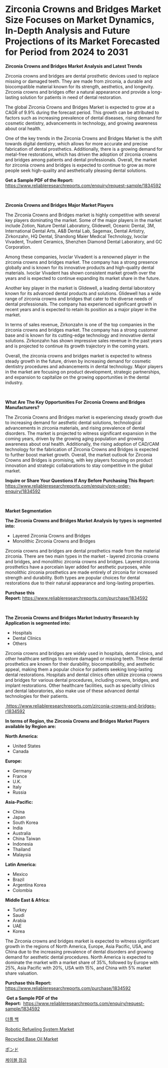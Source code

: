 <p><h1>Zirconia Crowns and Bridges Market Size Focuses on Market Dynamics, In-Depth Analysis and Future Projections of its Market Forecasted for Period from 2024 to 2031</h1></p><p><strong>Zirconia Crowns and Bridges Market Analysis and Latest Trends</strong></p>
<p><p>Zirconia crowns and bridges are dental prosthetic devices used to replace missing or damaged teeth. They are made from zirconia, a durable and biocompatible material known for its strength, aesthetics, and longevity. Zirconia crowns and bridges offer a natural appearance and provide a long-lasting solution for patients in need of dental restoration.</p><p>The global Zirconia Crowns and Bridges Market is expected to grow at a CAGR of 9.9% during the forecast period. This growth can be attributed to factors such as increasing prevalence of dental diseases, rising demand for cosmetic dentistry, advancements in technology, and growing awareness about oral health. </p><p>One of the key trends in the Zirconia Crowns and Bridges Market is the shift towards digital dentistry, which allows for more accurate and precise fabrication of dental prosthetics. Additionally, there is a growing demand for metal-free restorations, which has driven the adoption of zirconia crowns and bridges among patients and dental professionals. Overall, the market for zirconia crowns and bridges is expected to continue to grow as more people seek high-quality and aesthetically pleasing dental solutions.</p></p>
<p><strong>Get a Sample PDF of the Report:&nbsp;</strong> <a href="https://www.reliableresearchreports.com/enquiry/request-sample/1834592">https://www.reliableresearchreports.com/enquiry/request-sample/1834592</a></p>
<p>&nbsp;</p>
<p><strong>Zirconia Crowns and Bridges Major Market Players</strong></p>
<p><p>The Zirconia Crowns and Bridges market is highly competitive with several key players dominating the market. Some of the major players in the market include Zotion, Nature Dental Laboratory, Glidewell, Oceanic Dental, 3M, International Dental Arts, A&B Dental Lab, Sagemax, Dental Artistry, Zirkonzahn, HQ Dental, Shandong Maier Medical Technology, Ivoclar Vivadent, Trudent Ceramics, Shenzhen Diamond Dental Laboratory, and GC Corporation.</p><p>Among these companies, Ivoclar Vivadent is a renowned player in the zirconia crowns and bridges market. The company has a strong presence globally and is known for its innovative products and high-quality dental materials. Ivoclar Vivadent has shown consistent market growth over the years and is expected to continue expanding its market share in the future.</p><p>Another key player in the market is Glidewell, a leading dental laboratory known for its advanced dental products and solutions. Glidewell has a wide range of zirconia crowns and bridges that cater to the diverse needs of dental professionals. The company has experienced significant growth in recent years and is expected to retain its position as a major player in the market.</p><p>In terms of sales revenue, Zirkonzahn is one of the top companies in the zirconia crowns and bridges market. The company has a strong customer base and is known for its cutting-edge technology and innovative dental solutions. Zirkonzahn has shown impressive sales revenue in the past years and is projected to continue its growth trajectory in the coming years.</p><p>Overall, the zirconia crowns and bridges market is expected to witness steady growth in the future, driven by increasing demand for cosmetic dentistry procedures and advancements in dental technology. Major players in the market are focusing on product development, strategic partnerships, and expansion to capitalize on the growing opportunities in the dental industry.</p></p>
<p>&nbsp;</p>
<p><strong>What Are The Key Opportunities For Zirconia Crowns and Bridges Manufacturers?</strong></p>
<p><p>The Zirconia Crowns and Bridges market is experiencing steady growth due to increasing demand for aesthetic dental solutions, technological advancements in zirconia materials, and rising prevalence of dental disorders. The market is projected to witness significant expansion in the coming years, driven by the growing aging population and growing awareness about oral health. Additionally, the rising adoption of CAD/CAM technology for the fabrication of Zirconia Crowns and Bridges is expected to further boost market growth. Overall, the market outlook for Zirconia Crowns and Bridges is promising, with key players focusing on product innovation and strategic collaborations to stay competitive in the global market.</p></p>
<p><strong>Inquire or Share Your Questions If Any Before Purchasing This Report:</strong> <a href="https://www.reliableresearchreports.com/enquiry/pre-order-enquiry/1834592">https://www.reliableresearchreports.com/enquiry/pre-order-enquiry/1834592</a></p>
<p>&nbsp;</p>
<p><strong>Market Segmentation</strong></p>
<p><strong>The Zirconia Crowns and Bridges Market Analysis by types is segmented into:</strong></p>
<p><ul><li>Layered Zirconia Crowns and Bridges</li><li>Monolithic Zirconia Crowns and Bridges</li></ul></p>
<p><p>Zirconia crowns and bridges are dental prosthetics made from the material zirconia. There are two main types in the market - layered zirconia crowns and bridges, and monolithic zirconia crowns and bridges. Layered zirconia prosthetics have a porcelain layer added for aesthetic purposes, while monolithic zirconia prosthetics are made entirely of zirconia for increased strength and durability. Both types are popular choices for dental restorations due to their natural appearance and long-lasting properties.</p></p>
<p><strong>Purchase this Report:&nbsp;</strong><a href="https://www.reliableresearchreports.com/purchase/1834592">https://www.reliableresearchreports.com/purchase/1834592</a></p>
<p>&nbsp;</p>
<p><strong>The Zirconia Crowns and Bridges Market Industry Research by Application is segmented into:</strong></p>
<p><ul><li>Hospitals</li><li>Dental Clinics</li><li>Others</li></ul></p>
<p><p>Zirconia crowns and bridges are widely used in hospitals, dental clinics, and other healthcare settings to restore damaged or missing teeth. These dental prosthetics are known for their durability, biocompatibility, and aesthetic appeal, making them a popular choice for patients seeking long-lasting dental restorations. Hospitals and dental clinics often utilize zirconia crowns and bridges for various dental procedures, including crowns, bridges, and implant restorations. Other healthcare facilities, such as specialty clinics and dental laboratories, also make use of these advanced dental technologies for their patients.</p></p>
<p><a href="https://www.reliableresearchreports.com/zirconia-crowns-and-bridges-r1834592">&nbsp;https://www.reliableresearchreports.com/zirconia-crowns-and-bridges-r1834592</a></p>
<p><strong>In terms of Region, the Zirconia Crowns and Bridges Market Players available by Region are:</strong></p>
<p>
    <p> <strong> North America: </strong>
        <ul>
            <li>United States</li>
            <li>Canada</li>
        </ul>
        </p> 
    <p> <strong> Europe: </strong>
        <ul>
            <li>Germany</li>
            <li>France</li>
            <li>U.K.</li>
            <li>Italy</li>
            <li>Russia</li>
        </ul>
        </p> 
    <p> <strong> Asia-Pacific: </strong>
        <ul>
            <li>China</li>
            <li>Japan</li>
            <li>South Korea</li>
            <li>India</li>
            <li>Australia</li>
            <li>China Taiwan</li>
            <li>Indonesia</li>
            <li>Thailand</li>
            <li>Malaysia</li>
        </ul>
        </p> 
    <p> <strong> Latin America: </strong>
        <ul>
            <li>Mexico</li>
            <li>Brazil</li>
            <li>Argentina Korea</li>
            <li>Colombia</li>
        </ul>
        </p> 
    <p> <strong> Middle East & Africa: </strong>
        <ul>
            <li>Turkey</li>
            <li>Saudi</li>
            <li>Arabia</li>
            <li>UAE</li>
            <li>Korea</li>
        </ul>
    </p>
    </p>
<p><p>The Zirconia crowns and bridges market is expected to witness significant growth in the regions of North America, Europe, Asia Pacific, USA, and China due to the increasing prevalence of dental disorders and growing demand for aesthetic dental procedures. North America is expected to dominate the market with a market share of 35%, followed by Europe with 25%, Asia Pacific with 20%, USA with 15%, and China with 5% market share valuation.</p></p>
<p><strong>Purchase this Report: </strong><a href="https://www.reliableresearchreports.com/purchase/1834592">https://www.reliableresearchreports.com/purchase/1834592</a></p>
<p>&nbsp;<strong>Get a Sample PDF of the Report:&nbsp;&nbsp;</strong><a href="https://www.reliableresearchreports.com/enquiry/request-sample/1834592">https://www.reliableresearchreports.com/enquiry/request-sample/1834592</a></p>
<p><strong></strong></p>
<p><p><a href="https://github.com/anton65482023/Market-Research-Report-List-1/blob/main/701561145980.md">더플 백</a></p><p><a href="https://www.linkedin.com/pulse/robotic-refueling-system-market-furnishes-information-share-trends-tv9kf?trackingId=GRoP3hr8LQD1yDYoL0RwRQ%3D%3D">Robotic Refueling System Market</a></p><p><a href="https://www.linkedin.com/pulse/analyzing-recycled-base-oil-market-global-industry-perspective-fkcye?trackingId=%2FO5K3fGRoBDyx6gRNQjXGA%3D%3D">Recycled Base Oil Market</a></p><p><a href="https://github.com/dadanedu33/Market-Research-Report-List-1/blob/main/827757551232.md">ポンド</a></p><p><a href="https://github.com/Hubertstyenger6685/Market-Research-Report-List-1/blob/main/321354445979.md">케이블 잠금</a></p></p>